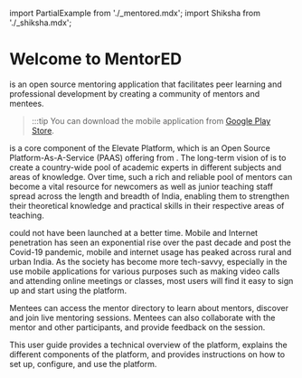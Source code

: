 import PartialExample from './_mentored.mdx';
import Shiksha from './_shiksha.mdx';

# Welcome to MentorED
 
<PartialExample mentored /> is an open source mentoring application that facilitates peer learning and professional development by creating a community of mentors and mentees. 

>:::tip
>You can download the <PartialExample mentored /> mobile application from [Google Play Store](https://play.google.com/store/apps/details?id=org.elevate.mentoring).


>  

<PartialExample mentored /> is a core component of the Elevate Platform, which is an Open Source Platform-As-A-Service (PAAS) offering from <Shiksha shiksha />. The long-term vision of <PartialExample mentored /> is to create a country-wide pool of academic experts in different subjects and areas of knowledge. Over time, such a rich and reliable pool of mentors can become a vital resource for newcomers as well as junior teaching staff spread across the length and breadth of India, enabling them to strengthen their theoretical knowledge and practical skills in their respective areas of teaching.  

> 

<PartialExample mentored /> could not have been launched at a better time. Mobile and Internet penetration has seen an exponential rise over the past decade and post the Covid-19 pandemic, mobile and internet usage has peaked across rural and urban India. As the society has become more tech-savvy, especially in the use mobile applications for various purposes such as making video calls and attending online meetings or classes, most users will find it easy to sign up and start using the <PartialExample mentored /> platform. 

>

Mentees can access the mentor directory to learn about mentors, discover and join live mentoring sessions. Mentees can also collaborate with the mentor and other participants, and provide feedback on the session.

>

This user guide provides a technical overview of the <PartialExample mentored /> platform, explains the different components of the platform, and provides  instructions on how to set up, configure, and use the platform.